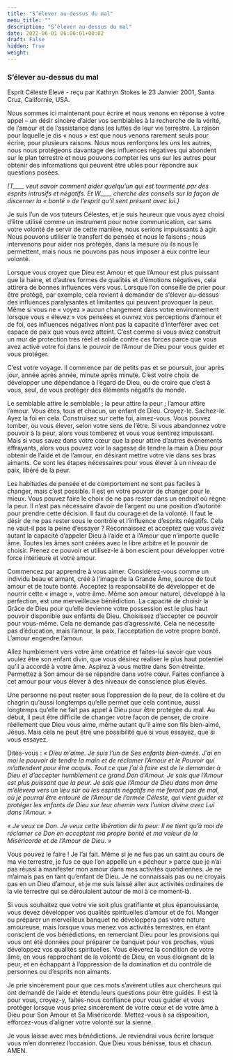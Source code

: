 ```yaml
---
title: "S’élever au-dessus du mal"
menu_title: ""
description: "S’élever au-dessus du mal"
date: 2022-06-01 06:00:01+00:02
draft: False
hidden: True
weight:
---
```

### S’élever au-dessus du mal

Esprit Céleste Elevé - reçu par Kathryn Stokes le 23 Janvier 2001, Santa Cruz, Californie, USA.

Nous sommes ici maintenant pour écrire et nous venons en réponse à votre appel – un désir sincère d’aider vos semblables à la recherche de la vérité, de l’amour et de l’assistance dans les luttes de leur vie terrestre. La raison pour laquelle je dis « nous » est que nous venons rarement seuls pour écrire, pour plusieurs raisons. Nous nous renforçons les uns les autres, nous nous protégeons davantage des influences négatives qui abondent sur le plan terrestre et nous pouvons compter les uns sur les autres pour obtenir des informations qui peuvent être utiles pour répondre aux questions posées.

*[T____ veut savoir comment aider quelqu’un qui est tourmenté par des esprits intrusifs et négatifs. Et W____ cherche des conseils sur la façon de discerner la « bonté » de l’esprit qu’il sent présent avec lui.}*

Je suis l’un de vos tuteurs Célestes, et je suis heureux que vous ayez choisi d’être utilisé comme un instrument pour notre communication, car sans votre volonté de servir de cette manière, nous serions impuissants à agir. Nous pouvons utiliser le transfert de pensée et nous le faisons ; nous intervenons pour aider nos protégés, dans la mesure où ils nous le permettent, mais nous ne pouvons pas nous imposer à eux contre leur volonté.

Lorsque vous croyez que Dieu est Amour et que l’Amour est plus puissant que la haine, et d’autres formes de qualités et d’émotions négatives, cela attirera de bonnes influences vers vous. Lorsque l’on conseille de prier pour être protégé, par exemple, cela revient à demander de s’élever au-dessus des influences paralysantes et limitantes qui peuvent provoquer la peur. Même si vous ne « voyez » aucun changement dans votre environnement lorsque vous « élevez » vos pensées et ouvrez vos perceptions d’amour et de foi, ces influences négatives n’ont pas la capacité d’interférer avec cet espace de paix que vous avez atteint. C’est comme si vous aviez construit un mur de protection très réel et solide contre ces forces parce que vous avez activé votre foi dans le pouvoir de l’Amour de Dieu pour vous guider et vous protéger.

C’est votre voyage. Il commence par de petits pas et se poursuit, jour après jour, année après année, minute après minute. C’est votre choix de développer une dépendance à l’égard de Dieu, ou de croire que c’est à vous, seul, de vous protéger des éléments négatifs du monde.

Le semblable attire le semblable ; la peur attire la peur ; l’amour attire l’amour. Vous êtes, tous et chacun, un enfant de Dieu. Croyez-le. Sachez-le. Ayez la foi en cela. Construisez sur cette foi, aimez-vous. Vous pouvez tomber, ou vous élever, selon votre sens de l’être. Si vous abandonnez votre pouvoir à la peur, alors vous tomberez et vous vous sentirez impuissant. Mais si vous savez dans votre cœur que la peur attire d’autres événements effrayants, alors vous pouvez voir la sagesse de tendre la main à Dieu pour obtenir de l’aide et de l’amour, en désirant mettre votre vie dans ses bras aimants. Ce sont les étapes nécessaires pour vous élever à un niveau de paix, libéré de la peur.

Les habitudes de pensée et de comportement ne sont pas faciles à changer, mais c’est possible. Il est en votre pouvoir de changer pour le mieux. Vous pouvez faire le choix de ne pas rester dans un endroit où règne la peur. Il n’est pas nécessaire d’avoir de l’argent ou une position d’autorité pour prendre cette décision. Il faut du courage et de la volonté. Il faut le désir de ne pas rester sous le contrôle et l’influence d’esprits négatifs. Cela ne vaut-il pas la peine d’essayer ? Reconnaissez et acceptez que vous avez autant la capacité d’appeler Dieu à l’aide et à l’Amour que n’importe quelle âme. Toutes les âmes sont créées avec le libre arbitre et le pouvoir de choisir. Prenez ce pouvoir et utilisez-le à bon escient pour développer votre force intérieure et votre amour.

Commencez par apprendre à vous aimer. Considérez-vous comme un individu beau et aimant, créé à l’image de la Grande Âme, source de tout amour et de toute bonté. Acceptez la responsabilité de développer et de nourrir cette « image », votre âme. Même son amour naturel, développé à la perfection, est une merveilleuse bénédiction. La capacité de choisir la Grâce de Dieu pour qu’elle devienne votre possession est le plus haut pouvoir disponible aux enfants de Dieu. Choisissez d’accepter ce pouvoir pour vous-même. Cela ne demande pas d’agressivité. Cela ne nécessite pas d’éducation, mais l’amour, la paix, l’acceptation de votre propre bonté. L’amour engendre l’amour.

Allez humblement vers votre âme créatrice et faites-lui savoir que vous voulez être son enfant divin, que vous désirez réaliser le plus haut potentiel qu’il a accordé à votre âme. Aspirez à vous mettre dans Son étreinte. Permettez à Son amour de se répandre dans votre cœur. Faites confiance à cet amour pour vous élever à des niveaux de conscience plus élevés.

Une personne ne peut rester sous l’oppression de la peur, de la colère et du chagrin qu’aussi longtemps qu’elle permet que cela continue, aussi longtemps qu’elle ne fait pas appel à Dieu pour être protégée du mal. Au début, il peut être difficile de changer votre façon de penser, de croire réellement que Dieu vous aime, même autant qu’il aime son fils bien-aimé, Jésus. Mais cela ne peut être une possibilité que si vous essayez, que si vous essayez.

Dites-vous : *« Dieu m’aime. Je suis l’un de Ses enfants bien-aimés. J’ai en moi le pouvoir de tendre la main et de réclamer l’Amour et le Pouvoir qui m’attendent pour être acquis. Tout ce que j’ai à faire est de le demander à Dieu et d’accepter humblement ce grand Don d’Amour. Je sais que l’Amour est plus puissant que la peur. Je sais que l’Amour de Dieu dans mon âme m’élèvera vers un lieu sûr où les esprits négatifs ne me feront pas de mal, où je pourrai être entouré de l’Amour de l’armée Céleste, qui vient guider et protéger les enfants de Dieu sur leur chemin vers l’union divine avec Lui dans l’Amour. »*

*« Je veux ce Don. Je veux cette libération de la peur. Il ne tient qu’à moi de réclamer ce Don en acceptant ma propre bonté et ma valeur de la Miséricorde et de l’Amour de Dieu. »*

Vous pouvez le faire ! Je l’ai fait. Même si je ne fus pas un saint au cours de ma vie terrestre, je fus ce que l’on appelle un « pécheur » parce que je n’ai pas réussi à manifester mon amour dans mes activités quotidiennes. Je ne m’aimais pas en tant qu’enfant de Dieu. Je ne connaissais pas ou ne croyais pas en un Dieu d’amour, et je me suis laissé aller aux activités ordinaires de la vie terrestre qui se déroulaient autour de moi à ce moment-là.

Si vous souhaitez que votre vie soit plus gratifiante et plus épanouissante, vous devez développer vos qualités spirituelles d’amour et de foi. Manger ou préparer un merveilleux banquet ne développera pas votre nature amoureuse, mais lorsque vous menez vos activités terrestres, en étant conscient de vos bénédictions, en remerciant Dieu pour les provisions qui vous ont été données pour préparer ce banquet pour vos proches, vous développez vos qualités spirituelles. Vous élèverez la condition de votre âme, en vous rapprochant de la volonté de Dieu, en vous éloignant de la peur, et en échappant à l’oppression de la domination et du contrôle de personnes ou d’esprits non aimants.

Je prie sincèrement pour que ces mots s’avèrent utiles aux chercheurs qui ont demandé de l’aide et étendu leurs questions pour être guidés. Il est là pour vous, croyez-y, faites-nous confiance pour vous guider et vous protéger lorsque vous priez sincèrement de votre cœur et de votre âme à Dieu pour Son Amour et Sa Miséricorde. Mettez-vous à sa disposition, efforcez-vous d’aligner votre volonté sur la sienne.

Je vous laisse avec mes bénédictions. Je reviendrai vous écrire lorsque vous m’en donnerez l’occasion. Que Dieu vous bénisse, tous et chacun. AMEN.
